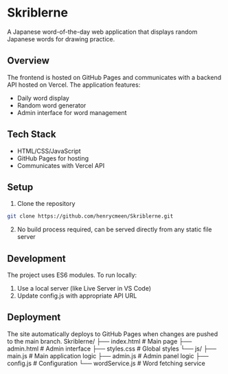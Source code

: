 # Skriblerne

A Japanese word-of-the-day web application that displays random Japanese words for drawing practice.

## Overview
The frontend is hosted on GitHub Pages and communicates with a backend API hosted on Vercel. The application features:
- Daily word display
- Random word generator
- Admin interface for word management

## Tech Stack
- HTML/CSS/JavaScript
- GitHub Pages for hosting
- Communicates with Vercel API

## Setup
1. Clone the repository
```bash
git clone https://github.com/henrycmeen/Skriblerne.git
```
2. No build process required, can be served directly from any static file server
## Development
The project uses ES6 modules. To run locally:

1. Use a local server (like Live Server in VS Code)
2. Update config.js with appropriate API URL
## Deployment
The site automatically deploys to GitHub Pages when changes are pushed to the main branch.
Skriblerne/
├── index.html      # Main page
├── admin.html      # Admin interface
├── styles.css      # Global styles
└── js/
    ├── main.js     # Main application logic
    ├── admin.js    # Admin panel logic
    ├── config.js   # Configuration
    └── wordService.js  # Word fetching service
